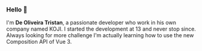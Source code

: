 ### Hello 👋

I'm **De Oliveira Tristan**, a passionate developer who work in his own company named KOJI.
I started the development at 13 and never stop since.
Always looking for more challenge I'm actually learning how to use the new Composition API of Vue 3.
